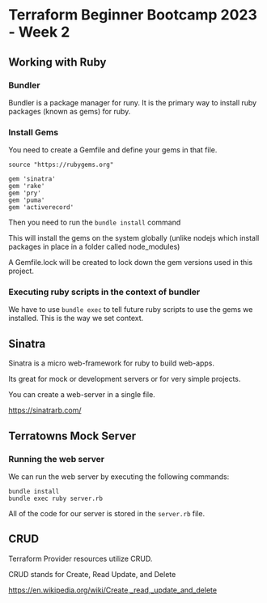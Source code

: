 # Terraform Beginner Bootcamp 2023 - Week 2

## Working with Ruby

### Bundler

Bundler is a package manager for runy. It is the primary way to install ruby packages (known as gems) for ruby.

### Install Gems

You need to create a Gemfile and define your gems in that file.
```
source "https://rubygems.org"

gem 'sinatra'
gem 'rake'
gem 'pry'
gem 'puma'
gem 'activerecord'
```
Then you need to run the `bundle install` command

This will install the gems on the system globally (unlike nodejs which install packages in place in a folder called node_modules)

A Gemfile.lock will be created to lock down the gem versions used in this project.

### Executing ruby scripts in the context of bundler

We have to use `bundle exec` to tell future ruby scripts to use the gems we installed. This is the way we set context.

## Sinatra

Sinatra is a micro web-framework for ruby to build web-apps.

Its great for mock or development servers or for very simple projects.

You can create a web-server in a single file.

https://sinatrarb.com/

## Terratowns Mock Server

### Running the web server
We can run the web server by executing the following commands:
```
bundle install
bundle exec ruby server.rb
```
All of the code for our server is stored in the `server.rb` file.

## CRUD

Terraform Provider resources utilize CRUD.

CRUD stands for Create, Read Update, and Delete

https://en.wikipedia.org/wiki/Create,_read,_update_and_delete